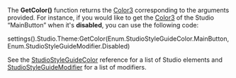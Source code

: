 The **GetColor()** function returns the [Color3](https://developer.roblox.com/en-us/api-reference/datatype/Color3) corresponding to the arguments provided. For instance, if you would like to get the [Color3](https://developer.roblox.com/en-us/api-reference/datatype/Color3) of the Studio “MainButton” when it's **disabled**, you can use the following code:

settings().Studio.Theme:GetColor(Enum.StudioStyleGuideColor.MainButton, Enum.StudioStyleGuideModifier.Disabled)

See the [StudioStyleGuideColor](https://developer.roblox.com/en-us/api-reference/enum/StudioStyleGuideColor) reference for a list of Studio elements and [StudioStyleGuideModifier](https://developer.roblox.com/en-us/api-reference/enum/StudioStyleGuideModifier) for a list of modifiers.